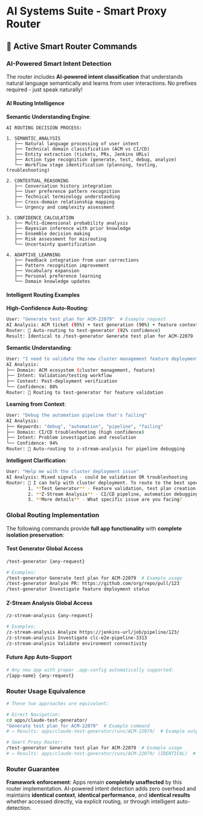 # AI Systems Suite - Smart Proxy Router

## 🔧 Active Smart Router Commands

### AI-Powered Smart Intent Detection

The router includes **AI-powered intent classification** that understands natural language semantically and learns from user interactions. No prefixes required - just speak naturally!

#### AI Routing Intelligence

**Semantic Understanding Engine**:
```
AI ROUTING DECISION PROCESS:

1. SEMANTIC_ANALYSIS
   ├── Natural language processing of user intent
   ├── Technical domain classification (ACM vs CI/CD)
   ├── Entity extraction (tickets, PRs, Jenkins URLs)
   ├── Action type recognition (generate, test, debug, analyze)
   └── Workflow stage identification (planning, testing, troubleshooting)

2. CONTEXTUAL_REASONING
   ├── Conversation history integration
   ├── User preference pattern recognition
   ├── Technical terminology understanding
   ├── Cross-domain relationship mapping
   └── Urgency and complexity assessment

3. CONFIDENCE_CALCULATION
   ├── Multi-dimensional probability analysis
   ├── Bayesian inference with prior knowledge
   ├── Ensemble decision making
   ├── Risk assessment for misrouting
   └── Uncertainty quantification

4. ADAPTIVE_LEARNING
   ├── Feedback integration from user corrections
   ├── Pattern recognition improvement
   ├── Vocabulary expansion
   ├── Personal preference learning
   └── Domain knowledge updates
```

#### Intelligent Routing Examples

**High-Confidence Auto-Routing**:
```bash
User: "Generate test plan for ACM-22079"  # Example request
AI Analysis: ACM ticket (95%) + test generation (90%) + feature context (85%)
Router: 🎯 Auto-routing to test-generator (92% confidence)
Result: Identical to /test-generator Generate test plan for ACM-22079  # Example routing
```

**Semantic Understanding**:
```bash
User: "I need to validate the new cluster management feature deployment"
AI Analysis: 
├── Domain: ACM ecosystem (cluster management, feature)
├── Intent: Validation/testing workflow
├── Context: Post-deployment verification
└── Confidence: 88%
Router: 🎯 Routing to test-generator for feature validation
```

**Learning from Context**:
```bash
User: "Debug the automation pipeline that's failing"
AI Analysis:
├── Keywords: "debug", "automation", "pipeline", "failing"
├── Domain: CI/CD troubleshooting (high confidence)
├── Intent: Problem investigation and resolution
└── Confidence: 94%
Router: 🎯 Auto-routing to z-stream-analysis for pipeline debugging
```

**Intelligent Clarification**:
```bash
User: "Help me with the cluster deployment issue"
AI Analysis: Mixed signals - could be validation OR troubleshooting
Router: 🤔 I can help with cluster deployment. To route to the best specialist:
        1. **Test Generator** - Feature validation, test plan creation
        2. **Z-Stream Analysis** - CI/CD pipeline, automation debugging
        3. **More details** - What specific issue are you facing?
```

### Global Routing Implementation

The following commands provide **full app functionality** with **complete isolation preservation**:

#### Test Generator Global Access
```bash
/test-generator {any-request}

# Examples:
/test-generator Generate test plan for ACM-22079  # Example usage
/test-generator Analyze PR: https://github.com/org/repo/pull/123
/test-generator Investigate feature deployment status
```

#### Z-Stream Analysis Global Access
```bash
/z-stream-analysis {any-request}

# Examples:
/z-stream-analysis Analyze https://jenkins-url/job/pipeline/123/
/z-stream-analysis Investigate clc-e2e-pipeline-3313
/z-stream-analysis Validate environment connectivity
```

#### Future App Auto-Support
```bash
# Any new app with proper .app-config automatically supported:
/{app-name} {any-request}
```

### Router Usage Equivalence
```bash
# These two approaches are equivalent:

# Direct Navigation:
cd apps/claude-test-generator/
"Generate test plan for ACM-22079"  # Example command
# → Results: apps/claude-test-generator/runs/ACM-22079/  # Example output

# Smart Proxy Router:
/test-generator Generate test plan for ACM-22079  # Example usage
# → Results: apps/claude-test-generator/runs/ACM-22079/ (IDENTICAL)  # Example output
```

### Router Guarantee

**Framework enforcement**: Apps remain **completely unaffected** by this router implementation. AI-powered intent detection adds zero overhead and maintains **identical context**, **identical performance**, and **identical results** whether accessed directly, via explicit routing, or through intelligent auto-detection.